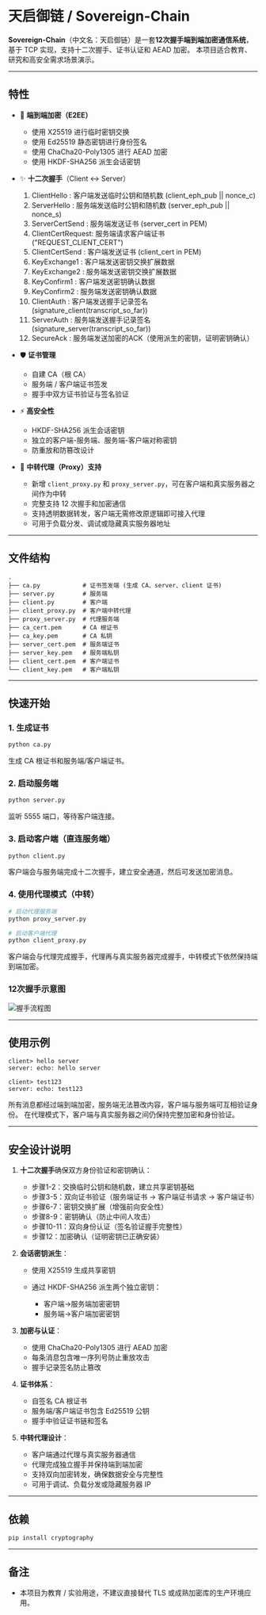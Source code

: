 # 天启御链 / Sovereign-Chain

**Sovereign-Chain**（中文名：天启御链）是一套**12次握手端到端加密通信系统**，基于 TCP 实现，支持十二次握手、证书认证和 AEAD 加密。
本项目适合教育、研究和高安全需求场景演示。

---

## 特性

* 🔐 **端到端加密（E2EE）**

  * 使用 X25519 进行临时密钥交换
  * 使用 Ed25519 静态密钥进行身份签名
  * 使用 ChaCha20-Poly1305 进行 AEAD 加密
  * 使用 HKDF-SHA256 派生会话密钥
* ✨ **十二次握手**（Client ↔ Server）

  1. ClientHello      : 客户端发送临时公钥和随机数 (client\_eph\_pub || nonce\_c)
  2. ServerHello      : 服务端发送临时公钥和随机数 (server\_eph\_pub || nonce\_s)
  3. ServerCertSend   : 服务端发送证书 (server\_cert in PEM)
  4. ClientCertRequest: 服务端请求客户端证书 ("REQUEST\_CLIENT\_CERT")
  5. ClientCertSend   : 客户端发送证书 (client\_cert in PEM)
  6. KeyExchange1     : 客户端发送密钥交换扩展数据
  7. KeyExchange2     : 服务端发送密钥交换扩展数据
  8. KeyConfirm1      : 客户端发送密钥确认数据
  9. KeyConfirm2      : 服务端发送密钥确认数据
  10. ClientAuth      : 客户端发送握手记录签名 (signature\_client(transcript\_so\_far))
  11. ServerAuth      : 服务端发送握手记录签名 (signature\_server(transcript\_so\_far))
  12. SecureAck       : 服务端发送加密的ACK（使用派生的密钥，证明密钥确认）
* 🛡️ **证书管理**

  * 自建 CA（根 CA）
  * 服务端 / 客户端证书签发
  * 握手中双方证书验证与签名验证
* ⚡ **高安全性**

  * HKDF-SHA256 派生会话密钥
  * 独立的客户端-服务端、服务端-客户端对称密钥
  * 防重放和防篡改设计
* 🔁 **中转代理（Proxy）支持**

  * 新增 `client_proxy.py` 和 `proxy_server.py`，可在客户端和真实服务器之间作为中转
  * 完整支持 12 次握手和加密通信
  * 支持透明数据转发，客户端无需修改原逻辑即可接入代理
  * 可用于负载分发、调试或隐藏真实服务器地址

---

## 文件结构

```
.
├── ca.py            # 证书签发端 (生成 CA、server、client 证书)
├── server.py        # 服务端
├── client.py        # 客户端
├── client_proxy.py  # 客户端中转代理
├── proxy_server.py  # 代理服务端
├── ca_cert.pem      # CA 根证书
├── ca_key.pem       # CA 私钥
├── server_cert.pem  # 服务端证书
├── server_key.pem   # 服务端私钥
├── client_cert.pem  # 客户端证书
└── client_key.pem   # 客户端私钥
```

---

## 快速开始

### 1. 生成证书

```bash
python ca.py
```

生成 CA 根证书和服务端/客户端证书。

### 2. 启动服务端

```bash
python server.py
```

监听 5555 端口，等待客户端连接。

### 3. 启动客户端（直连服务端）

```bash
python client.py
```

客户端会与服务端完成十二次握手，建立安全通道，然后可发送加密消息。

### 4. 使用代理模式（中转）

```bash
# 启动代理服务端
python proxy_server.py

# 启动客户端代理
python client_proxy.py
```

客户端会与代理完成握手，代理再与真实服务器完成握手，中转模式下依然保持端到端加密。

### 12次握手示意图

![握手流程图](mermaid.png)

---

## 使用示例

```
client> hello server
server: echo: hello server

client> test123
server: echo: test123
```

所有消息都经过端到端加密，服务端无法篡改内容，客户端与服务端可互相验证身份。
在代理模式下，客户端与真实服务器之间仍保持完整加密和身份验证。

---

## 安全设计说明

1. **十二次握手**确保双方身份验证和密钥确认：

   * 步骤1-2：交换临时公钥和随机数，建立共享密钥基础
   * 步骤3-5：双向证书验证（服务端证书 → 客户端证书请求 → 客户端证书）
   * 步骤6-7：密钥交换扩展（增强前向安全性）
   * 步骤8-9：密钥确认（防止中间人攻击）
   * 步骤10-11：双向身份认证（签名验证握手完整性）
   * 步骤12：加密确认（证明密钥已正确安装）

2. **会话密钥派生**：

   * 使用 X25519 生成共享密钥
   * 通过 HKDF-SHA256 派生两个独立密钥：

     * 客户端→服务端加密密钥
     * 服务端→客户端加密密钥

3. **加密与认证**：

   * 使用 ChaCha20-Poly1305 进行 AEAD 加密
   * 每条消息包含唯一序列号防止重放攻击
   * 握手记录签名防止篡改

4. **证书体系**：

   * 自签名 CA 根证书
   * 服务端/客户端证书包含 Ed25519 公钥
   * 握手中验证证书链和签名

5. **中转代理设计**：

   * 客户端通过代理与真实服务器通信
   * 代理完成独立握手并保持端到端加密
   * 支持双向加密转发，确保数据安全与完整性
   * 可用于调试、负载分发或隐藏服务器 IP

---

## 依赖

```bash
pip install cryptography
```

---

## 备注

* 本项目为教育 / 实验用途，不建议直接替代 TLS 或成熟加密库的生产环境应用。
